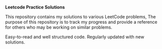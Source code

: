 **Leetcode Practice Solutions**

This repository contains my solutions to various LeetCode problems,
The purpose of this repository is to track my progress and provide a reference for others who may be working on similar problems.

Easy-to-read and well structured code.
Regularly updated with new solutions.

